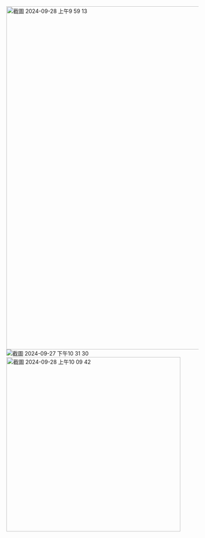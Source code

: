 <img width="897" alt="截圖 2024-09-28 上午9 59 13" src="https://github.com/user-attachments/assets/2938323b-1a12-4824-b171-9b0618e123ce">
<img width="![S__74481673_0](https://github.com/user-attachments/assets/d8381866-e34c-49c8-bbfd-9055351ac203)
328" alt="截圖 2024-09-27 下午10 31 30" src="https://github.com/user-attachments/assets/78e08b8d-38c7-44b4-ae37-b72bc0b1af06">
<img width="456" alt="截圖 2024-09-28 上午10 09 42" src="https://github.com/user-attachments/assets/bb8643a9-e854-4fef-87dc-503e3be0056a">
